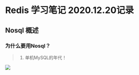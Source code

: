 # Redis 学习笔记 2020.12.20记录

## Nosql 概述

### 为什么要用Nosql？

> 1. 单机MySQL的年代！

![](C:\Users\DH\Desktop\GitHubCode\LeetCodeAlgorithm\学习笔记\Redis学习笔记\单机MySQL.png)
